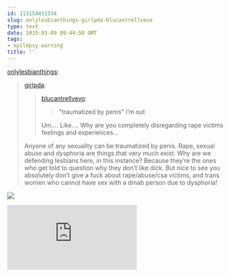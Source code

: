 ```yaml
---
id: 113154411334
slug: onlylesbianthings-girlpda-blucantrellvevo
type: text
date: 2015-03-09 09:44:50 GMT
tags:
- epilepsy warning
title: ''
---
```

<p><a href="http://onlylesbianthings.tumblr.com/post/113148492930/girlpda-blucantrellvevo-traumatized-by" class="tumblr_blog">onlylesbianthings</a>:</p>

<blockquote><p><a href="http://girlpda.tumblr.com/post/113148266103/blucantrellvevo-traumatized-by-penis-im" class="tumblr_blog">girlpda</a>:</p>

<blockquote><p><a href="http://blucantrellvevo.tumblr.com/post/113146790551" class="tumblr_blog">blucantrellvevo</a>:</p>

<blockquote><p>"traumatized by penis" i’m out </p></blockquote>

<p>Um…. Like…. Why are you completely disregarding rape victims feelings and experiences…</p></blockquote>

<p>Anyone of any sexuality can be traumatized by penis. Rape, sexual abuse and dysphoria are things that very much exist. Why are we defending lesbians here, in this instance? Because they&#8217;re the ones who get told to question why they don&#8217;t like dick. But nice to see you absolutely don&#8217;t give a fuck about rape/abuse/csa victims, and trans women who cannot have sex with a dmab person due to dysphoria!</p></blockquote>

![](http://i.imgur.com/Db0uKGy.png)

![](http://g.nmp.pw/index.php?album=FU&image=FU_GloryHitByTruck.gif)